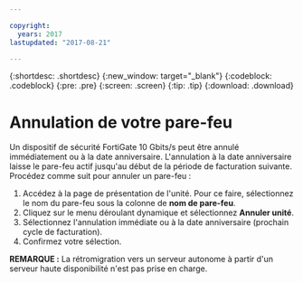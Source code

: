```yaml
---

copyright:
  years: 2017
lastupdated: "2017-08-21"

---
```


{:shortdesc: .shortdesc}
{:new_window: target="_blank"}
{:codeblock: .codeblock}
{:pre: .pre}
{:screen: .screen}
{:tip: .tip}
{:download: .download}

# Annulation de votre pare-feu

Un dispositif de sécurité FortiGate 10 Gbits/s peut être annulé immédiatement ou à la date anniversaire. L'annulation à
la date anniversaire laisse le pare-feu actif jusqu'au début de la période de facturation suivante. Procédez comme suit pour annuler un pare-feu :

1. Accédez à la page de présentation de l'unité. Pour ce faire, sélectionnez le nom du pare-feu sous la colonne de **nom de pare-feu**.
2. Cliquez sur le menu déroulant dynamique et sélectionnez **Annuler unité**.
3. Sélectionnez l'annulation immédiate ou à la date anniversaire (prochain cycle de facturation).
4. Confirmez votre sélection.

**REMARQUE :** La rétromigration vers un serveur autonome à partir d'un serveur haute disponibilité n'est pas prise en charge.
